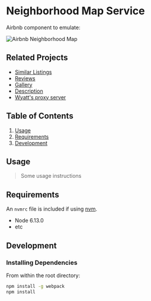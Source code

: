 # Neighborhood Map Service

Airbnb component to emulate:

![Airbnb Neighborhood Map](https://github.com/The-Untouchables/neighborhood-map-service/raw/master/neighborhood-airbnb-screenshot.png)

## Related Projects

- [Similar Listings](https://github.com/The-Untouchables/similar-listings-service)
- [Reviews](https://github.com/The-Untouchables/reviews-service)
- [Gallery](https://github.com/The-Untouchables/)
- [Description](https://github.com/The-Untouchables/)
- [Wyatt's proxy server](https://github.com/The-Untouchables/proxy-server-wyatt)

## Table of Contents

1. [Usage](#Usage)
1. [Requirements](#requirements)
1. [Development](#development)

## Usage

> Some usage instructions

## Requirements

An `nvmrc` file is included if using [nvm](https://github.com/creationix/nvm).

- Node 6.13.0
- etc

## Development

### Installing Dependencies

From within the root directory:

```sh
npm install -g webpack
npm install
```

